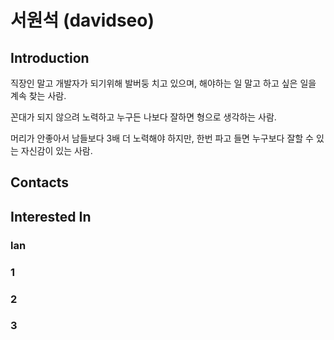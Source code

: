 # **서원석** (davidseo)

## Introduction
직장인 말고 개발자가 되기위해 발버둥 치고 있으며, 해야하는 일 말고 하고 싶은 일을 계속 찾는 사람. 

꼰대가 되지 않으려 노력하고 누구든 나보다 잘하면 형으로 생각하는 사람. 

머리가 안좋아서 남들보다 3배 더 노력해야 하지만, 한번 파고 들면 누구보다 잘할 수 있는 자신감이 있는 사람. 


## Contacts

## Interested In

### lan

### 1

### 2

### 3
